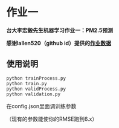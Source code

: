 # 作业一

**台大李宏毅先生机器学习作业一：PM2.5预测**

**感谢lallen520（github id）提供的[作业数据](https://github.com/Iallen520/lhy_DL_Hw)**

## 使用说明

```
python trainProcess.py
python train.py
python validProcess.py
python validation.py
```

在config.json里面调训练参数

（现有的参数能使你的RMSE跑到6.x）

